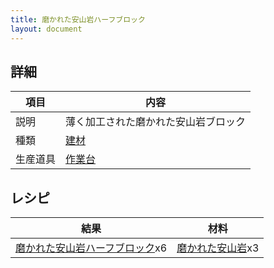 ```yaml
---
title: 磨かれた安山岩ハーフブロック
layout: document
---
```

## 詳細

|項目|内容|
|---|---|
|説明|薄く加工された磨かれた安山岩ブロック|
|種類|[建材](建材)|
|生産道具|[作業台](作業台)|

## レシピ

|結果|材料|
|---|---|
|[磨かれた安山岩ハーフブロック](磨かれた安山岩ハーフブロック)x6|[磨かれた安山岩](磨かれた安山岩)x3|


